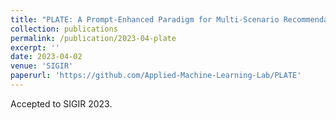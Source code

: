 ```yaml
---
title: "PLATE: A Prompt-Enhanced Paradigm for Multi-Scenario Recommendations"
collection: publications
permalink: /publication/2023-04-plate
excerpt: ''
date: 2023-04-02
venue: 'SIGIR'
paperurl: 'https://github.com/Applied-Machine-Learning-Lab/PLATE'
---
```


Accepted to SIGIR 2023.
